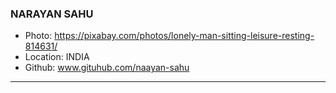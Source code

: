 ### NARAYAN SAHU
- Photo: https://pixabay.com/photos/lonely-man-sitting-leisure-resting-814631/
- Location: INDIA
- Github: www.gituhub.com/naayan-sahu
***
